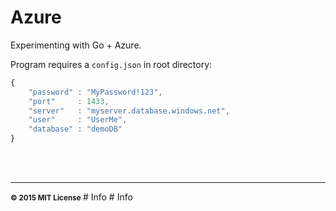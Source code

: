 # Azure

Experimenting with Go + Azure.

Program requires a `config.json` in root directory:

```javascript
{
	"password" : "MyPassword!123",
	"port"     : 1433,
	"server"   : "myserver.database.windows.net",
	"user"     : "UserMe",
	"database" : "demoDB"
}

```
<br>
<br>

<hr>
<small>
<strong>&copy; 2015 MIT License</strong>
</small># Info
# Info
